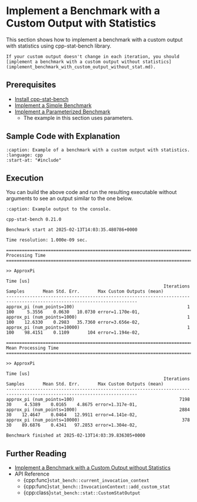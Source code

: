 # Implement a Benchmark with a Custom Output with Statistics

This section shows how to implement a benchmark with a custom output
with statistics using cpp-stat-bench library.

```{hint}
If your custom output doesn't change in each iteration, you should
[implement a benchmark with a custom output without statistics](implement_benchmark_with_custom_output_without_stat.md).
```

## Prerequisites

- [Install cpp-stat-bench](../installation.md)
- [Implement a Simple Benchmark](implement_simple_benchmark.md)
- [Implement a Parameterized Benchmark](implement_parameterized_benchmark.md)
  - The example in this section uses parameters.

## Sample Code with Explanation

```{literalinclude} ../../../../examples/custom_output_with_stat.cpp
:caption: Example of a benchmark with a custom output with statistics.
:language: cpp
:start-at: "#include"
```

## Execution

You can build the above code and run the resulting executable without arguments
to see an output similar to the one below.

```{code-block} none
:caption: Example output to the console.

cpp-stat-bench 0.21.0

Benchmark start at 2025-02-13T14:03:35.480786+0000

Time resolution: 1.000e-09 sec.

========================================================================================================================
Processing Time
========================================================================================================================

>> ApproxPi
                                                                                Time [us]
                                                            Iterations Samples       Mean Std. Err.       Max Custom Outputs (mean)
------------------------------------------------------------------------------------------------------------------------
approx_pi (num_points=100)                                           1     100     5.3556    0.0630   10.0730 error=1.170e-01,
approx_pi (num_points=1000)                                          1     100    12.6330    0.2983   35.7360 error=3.656e-02,
approx_pi (num_points=10000)                                         1     100    98.4151    0.1109       104 error=1.194e-02,

========================================================================================================================
Mean Processing Time
========================================================================================================================

>> ApproxPi
                                                                                Time [us]
                                                            Iterations Samples       Mean Std. Err.       Max Custom Outputs (mean)
------------------------------------------------------------------------------------------------------------------------
approx_pi (num_points=100)                                        7198      30     4.5389    0.0165    4.8675 error=1.317e-01,
approx_pi (num_points=1000)                                       2884      30    12.4647    0.0464   12.9911 error=4.141e-02,
approx_pi (num_points=10000)                                       378      30    89.6876    0.4341   97.2853 error=1.304e-02,

Benchmark finished at 2025-02-13T14:03:39.836305+0000
```

## Further Reading

- [Implement a Benchmark with a Custom Output without Statistics](implement_benchmark_with_custom_output_without_stat.md)
- API Reference
  - {cpp:func}`stat_bench::current_invocation_context`
  - {cpp:func}`stat_bench::InvocationContext::add_custom_stat`
  - {cpp:class}`stat_bench::stat::CustomStatOutput`
